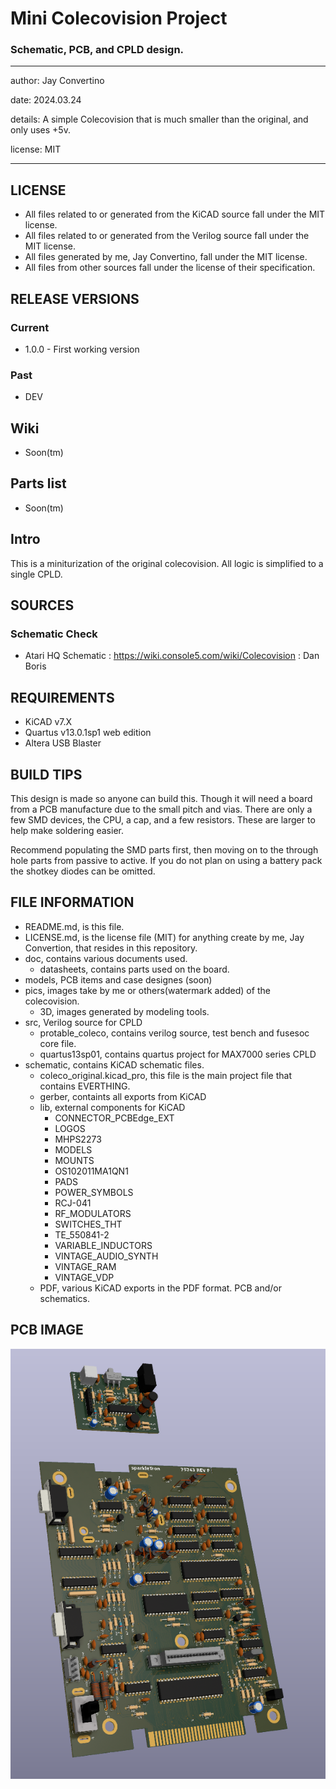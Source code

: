 # Mini Colecovision Project
### Schematic, PCB, and CPLD design.

---

  author: Jay Convertino

  date: 2024.03.24

  details: A simple Colecovision that is much smaller than the original, and only uses +5v.

  license: MIT

---

## LICENSE
  - All files related to or generated from the KiCAD source fall under the MIT license.
  - All files related to or generated from the Verilog source fall under the MIT license.
  - All files generated by me, Jay Convertino, fall under the MIT license.
  - All files from other sources fall under the license of their specification.

## RELEASE VERSIONS
### Current
  - 1.0.0 - First working version

### Past
  - DEV

## Wiki
  - Soon(tm)

## Parts list
  - Soon(tm)

## Intro

  This is a miniturization of the original colecovision. All logic is simplified to a single CPLD.

## SOURCES
### Schematic Check
  - Atari HQ Schematic : https://wiki.console5.com/wiki/Colecovision : Dan Boris

## REQUIREMENTS
  - KiCAD v7.X
  - Quartus v13.0.1sp1 web edition
  - Altera USB Blaster

## BUILD TIPS
  This design is made so anyone can build this. Though it will need a board from a PCB manufacture due to the small pitch and
  vias. There are only a few SMD devices, the CPU, a cap, and a few resistors. These are larger to help make soldering easier.

  Recommend populating the SMD parts first, then moving on to the through hole parts from passive to active. If you do not plan
  on using a battery pack the shotkey diodes can be omitted.

## FILE INFORMATION
  - README.md, is this file.
  - LICENSE.md, is the license file (MIT) for anything create by me, Jay Convertion, that resides in this repository.
  - doc, contains various documents used.
    - datasheets, contains parts used on the board.
  - models, PCB items and case designes (soon)
  - pics, images take by me or others(watermark added) of the colecovision.
    - 3D, images generated by modeling tools.
  - src, Verilog source for CPLD
    - protable_coleco, contains verilog source, test bench and fusesoc core file.
    - quartus13sp01, contains quartus project for MAX7000 series CPLD
  - schematic, contains KiCAD schematic files.
    - coleco_original.kicad_pro, this file is the main project file that contains EVERTHING.
    - gerber, containts all exports from KiCAD
    - lib, external components for KiCAD
      - CONNECTOR_PCBEdge_EXT
      - LOGOS
      - MHPS2273
      - MODELS
      - MOUNTS
      - OS102011MA1QN1
      - PADS
      - POWER_SYMBOLS
      - RCJ-041
      - RF_MODULATORS
      - SWITCHES_THT
      - TE_550841-2
      - VARIABLE_INDUCTORS
      - VINTAGE_AUDIO_SYNTH
      - VINTAGE_RAM
      - VINTAGE_VDP
    - PDF, various KiCAD exports in the PDF format. PCB and/or schematics.

## PCB IMAGE

![pcb_3D_img|300](pics/3D/coleco_original_both.png)
